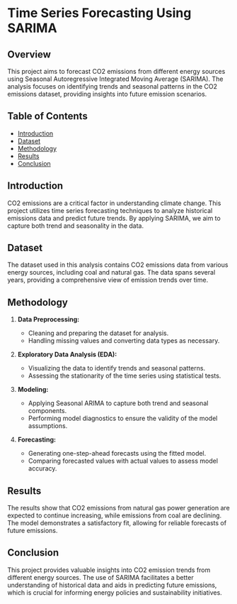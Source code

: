 # Time Series Forecasting Using SARIMA

## Overview

This project aims to forecast CO2 emissions from different energy sources using Seasonal Autoregressive Integrated Moving Average (SARIMA). The analysis focuses on identifying trends and seasonal patterns in the CO2 emissions dataset, providing insights into future emission scenarios.

## Table of Contents

- [Introduction](#introduction)
- [Dataset](#dataset)
- [Methodology](#methodology)
- [Results](#results)
- [Conclusion](#conclusion)


## Introduction

CO2 emissions are a critical factor in understanding climate change. This project utilizes time series forecasting techniques to analyze historical emissions data and predict future trends. By applying SARIMA, we aim to capture both trend and seasonality in the data.

## Dataset

The dataset used in this analysis contains CO2 emissions data from various energy sources, including coal and natural gas. The data spans several years, providing a comprehensive view of emission trends over time.

## Methodology

1. **Data Preprocessing:** 
   - Cleaning and preparing the dataset for analysis.
   - Handling missing values and converting data types as necessary.

2. **Exploratory Data Analysis (EDA):**
   - Visualizing the data to identify trends and seasonal patterns.
   - Assessing the stationarity of the time series using statistical tests.

3. **Modeling:**
   - Applying Seasonal ARIMA to capture both trend and seasonal components.
   - Performing model diagnostics to ensure the validity of the model assumptions.

4. **Forecasting:**
   - Generating one-step-ahead forecasts using the fitted model.
   - Comparing forecasted values with actual values to assess model accuracy.

## Results

The results show that CO2 emissions from natural gas power generation are expected to continue increasing, while emissions from coal are declining. The model demonstrates a satisfactory fit, allowing for reliable forecasts of future emissions.

## Conclusion

This project provides valuable insights into CO2 emission trends from different energy sources. The use of SARIMA facilitates a better understanding of historical data and aids in predicting future emissions, which is crucial for informing energy policies and sustainability initiatives.


